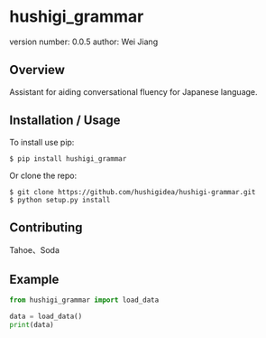 hushigi_grammar
===============================

version number: 0.0.5
author: Wei Jiang

Overview
--------

Assistant for aiding conversational fluency for Japanese language.

Installation / Usage
--------------------

To install use pip:

    $ pip install hushigi_grammar


Or clone the repo:

    $ git clone https://github.com/hushigidea/hushigi-grammar.git
    $ python setup.py install
    
Contributing
------------

Tahoe、Soda

Example
-------

```python
from hushigi_grammar import load_data

data = load_data()
print(data)
```